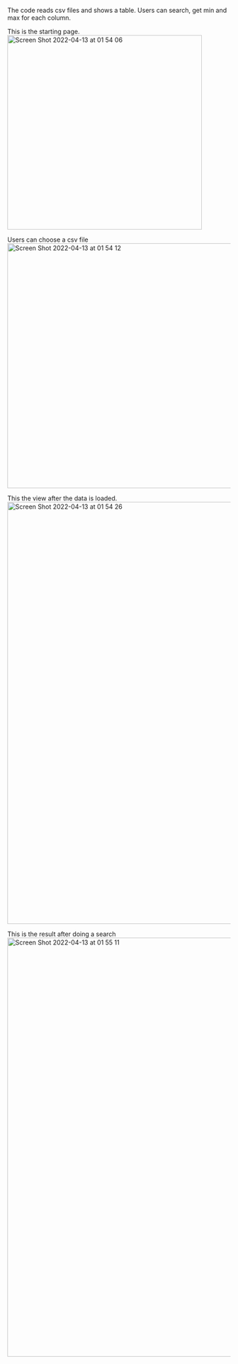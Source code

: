 The code reads csv files and shows a table. Users can search, get min and max for each column.

This is the starting page.
<img width="439" alt="Screen Shot 2022-04-13 at 01 54 06" src="https://user-images.githubusercontent.com/79797340/163067674-5e1b1e40-2696-4e37-a1d6-fe7c4f905cdc.png">



Users can choose a csv file
<img width="553" alt="Screen Shot 2022-04-13 at 01 54 12" src="https://user-images.githubusercontent.com/79797340/163067726-92c6e701-272b-4335-8905-8365da916143.png">



This the view after the data is loaded.
<img width="953" alt="Screen Shot 2022-04-13 at 01 54 26" src="https://user-images.githubusercontent.com/79797340/163067744-2bdcedd7-b7ec-4a1a-a891-f17c52979a0a.png">



This is the result after doing a search
<img width="946" alt="Screen Shot 2022-04-13 at 01 55 11" src="https://user-images.githubusercontent.com/79797340/163067757-143cbc7f-29f0-488e-92bb-5cea99fdedb3.png">
